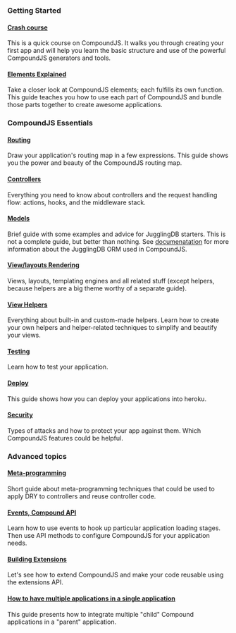 ### Getting Started

#### [Crash course][crash-course]

This is a quick course on CompoundJS. It walks you through creating your first app and will help you learn the basic structure and use
of the powerful CompoundJS generators and tools.

#### [Elements Explained][elements-explained]

Take a closer look at CompoundJS elements; each fulfills its own
function. This guide teaches you how to use each part of CompoundJS and bundle
those parts together to create awesome applications.

### CompoundJS Essentials

#### [Routing][routing]

Draw your application's routing map in a few expressions. This guide
shows you the power and beauty of the CompoundJS routing map.

#### [Controllers][controllers]

Everything you need to know about controllers and the request handling flow:
actions, hooks, and the middleware stack.

#### [Models][models]
Brief guide with some examples and advice for JugglingDB starters. This is not a
complete guide, but better than nothing. See
[documenatation](http://jugglingdb.co) for more information about the JugglingDB ORM
used in CompoundJS.

#### [View/layouts Rendering][views]

Views, layouts, templating engines and all related stuff (except helpers,
because helpers are a big theme worthy of a separate guide).

#### [View Helpers][helpers]

Everything about built-in and custom-made helpers.
Learn how to create your own helpers and helper-related techniques to simplify
and beautify your views.

#### [Testing][testing]

Learn how to test your application.

#### [Deploy][deploy]

This guide shows how you can deploy your applications into heroku.

#### [Security][security]

Types of attacks and how to protect your app against them. Which CompoundJS
features could be helpful.

### Advanced topics

#### [Meta-programming][meta-controllers]

Short guide about meta-programming techniques that could be used to apply DRY to controllers and
reuse controller code.

#### [Events, Compound API][events-api]

Learn how to use events to hook up particular application loading stages. Then
use API methods to configure CompoundJS for your application needs.

#### [Building Extensions][extensions-api]

Let's see how to extend CompoundJS and make your code reusable using the extensions
API.

#### [How to have multiple applications in a single application][multiple-app]
This guide presents how to integrate multiple "child" Compound applications in a "parent" application.

[crash-course]: https://github.com/compoundjs/guides/blob/master/basics/crash-course.md
[elements-explained]: https://github.com/compoundjs/guides/blob/master/basics/elements-explained.md

[routing]: https://github.com/compoundjs/guides/blob/master/essentials/routing.md
[controllers]: https://github.com/compoundjs/guides/blob/master/essentials/controllers.md
[models]: http://nosolopau.github.io/jugglingdb-missing-docs/
[views]: https://github.com/compoundjs/guides/blob/master/essentials/views.md
[helpers]: https://github.com/compoundjs/guides/blob/master/essentials/helpers.md
[mailers]: https://github.com/compoundjs/guides/blob/master/essentials/mailers.md
[security]: https://github.com/compoundjs/guides/blob/master/essentials/security.md

[meta-controllers]: https://github.com/compoundjs/guides/blob/master/advanced/meta-controllers.md
[events-api]: https://github.com/compoundjs/guides/blob/master/advanced/events-api.md
[extensions-api]: https://github.com/compoundjs/guides/blob/master/advanced/extensions-api.md
[deploy]:  https://github.com/compoundjs/guides/blob/master/essentials/deploy.md
[testing]:  https://github.com/compoundjs/guides/blob/master/essentials/testing.md
[multiple-app]: https://github.com/compoundjs/guides/blob/master/advanced/multiple-application-integration.md
